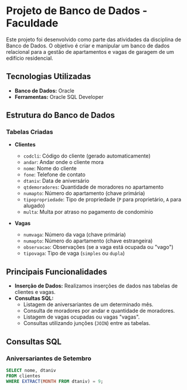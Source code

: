 # Projeto de Banco de Dados - Faculdade

Este projeto foi desenvolvido como parte das atividades da disciplina de Banco de Dados. O objetivo é criar e manipular um banco de dados relacional para a gestão de apartamentos e vagas de garagem de um edifício residencial.

## Tecnologias Utilizadas
- **Banco de Dados:** Oracle
- **Ferramentas:** Oracle SQL Developer

## Estrutura do Banco de Dados

### Tabelas Criadas

- **Clientes**
    - `codcli`: Código do cliente (gerado automaticamente)
    - `andar`: Andar onde o cliente mora
    - `nome`: Nome do cliente
    - `fone`: Telefone de contato
    - `dtaniv`: Data de aniversário
    - `qtdemoradores`: Quantidade de moradores no apartamento
    - `numapto`: Número do apartamento (chave primária)
    - `tipopropriedade`: Tipo de propriedade (`P` para proprietário, `A` para alugado)
    - `multa`: Multa por atraso no pagamento de condomínio

- **Vagas**
    - `numvaga`: Número da vaga (chave primária)
    - `numapto`: Número do apartamento (chave estrangeira)
    - `observacao`: Observações (se a vaga está ocupada ou "vago")
    - `tipovaga`: Tipo de vaga (`simples` ou `dupla`)

## Principais Funcionalidades

- **Inserção de Dados:** Realizamos inserções de dados nas tabelas de clientes e vagas.
- **Consultas SQL:**
    - Listagem de aniversariantes de um determinado mês.
    - Consulta de moradores por andar e quantidade de moradores.
    - Listagem de vagas ocupadas ou vagas "vagas".
    - Consultas utilizando junções (`JOIN`) entre as tabelas.

## Consultas SQL

### Aniversariantes de Setembro
```sql
SELECT nome, dtaniv
FROM clientes
WHERE EXTRACT(MONTH FROM dtaniv) = 9;

